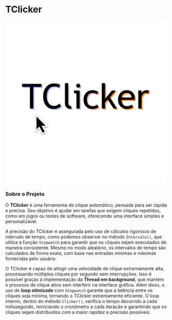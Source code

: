 # TClicker
![Descrição da Imagem](./images/logo.png)

### Sobre o Projeto

O **TClicker** é uma ferramenta de clique automático, pensada para ser rápida e precisa. Seu objetivo é ajudar em tarefas que exigem cliques repetidos, como em jogos ou testes de software, oferecendo uma interface simples e personalizável.

A precisão do TClicker é assegurada pelo uso de cálculos rigorosos de intervalo de tempo, como podemos observar no método `Intervalo()`, que utiliza a função `Stopwatch` para garantir que os cliques sejam executados de maneira consistente. Mesmo no modo aleatório, os intervalos de tempo são calculados de forma exata, com base nas entradas mínimas e máximas fornecidas pelo usuário.

O TClicker é capaz de atingir uma velocidade de clique extremamente alta, processando múltiplos cliques por segundo sem interrupções. Isso é possível graças à implementação da **Thread em background**, que mantém o processo de clique ativo sem interferir na interface gráfica. Além disso, o uso de **loop otimizado** com `Stopwatch` garante que a latência entre os cliques seja mínima, tornando o TClicker extremamente eficiente.
O loop interno, dentro do método `Clicker()`, verifica o tempo decorrido a cada milissegundo, reiniciando o cronômetro a cada iteração e garantindo que os cliques sejam distribuídos com a maior rapidez e precisão possíveis.
